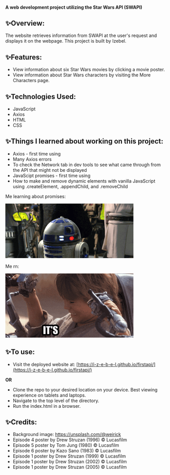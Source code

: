#### A web development project utilizing the Star Wars API (SWAPI)


## ✨Overview:
The website retrieves information from SWAPI at the user's request and displays it on the webpage. This project is built by Izebel. 

## ✨Features:
 - View information about six Star Wars movies by clicking a movie poster. 
 - View information about Star Wars characters by visiting the More Characters page.

## ✨Technologies Used:
- JavaScript
- Axios
- HTML
- CSS

## ✨Things I learned about working on this project:
- Axios - first time using
- Many Axios errors
- To check the Network tab in dev tools to see what came through from the API that might not be displayed
- JavaScipt promises - first time using
- How to make and remove dynamic elements with vanilla JavaScript using .createElement, .appendChild, and .removeChild 

Me learning about promises:

![R2D2 overloading](r2d2.gif)

Me rn: 

![Anakin in a podracer shouting "It's Working!"](working.gif)


## ✨To use:
- Visit the deployed website at: [https://i-z-e-b-e-l.github.io/firstapi/](https://i-z-e-b-e-l.github.io/firstapi/)

**OR**

- Clone the repo to your desired location on your device. Best viewing experience on tablets and laptops.
- Navigate to the top level of the directory.
- Run the index.html in a browser. 


## ✨Credits:
-  Background image: https://unsplash.com/@weirick
- Episode 4 poster by Drew Struzan (1996) © Lucasfilm
- Episode 5 poster by Tom Jung (1980) © Lucasfilm
- Episode 6 poster by Kazo Sano (1983) © Lucasfilm
- Episode 1 poster by Drew Struzan (1999) © Lucasfilm
- Episode 1 poster by Drew Struzan (2002) © Lucasfilm
- Episode 1 poster by Drew Struzan (2005) © Lucasfilm


